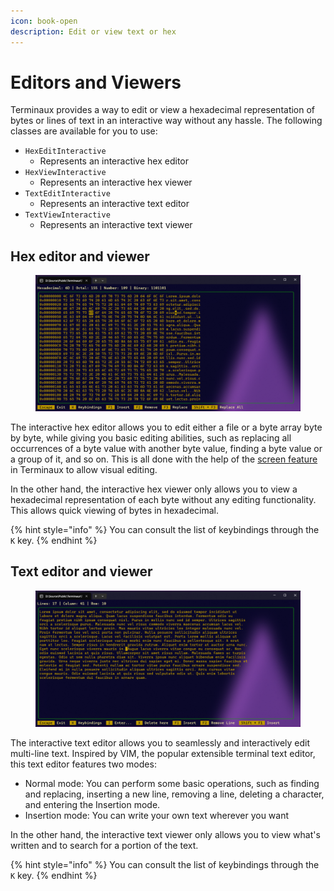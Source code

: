```yaml
---
icon: book-open
description: Edit or view text or hex
---
```


# Editors and Viewers

Terminaux provides a way to edit or view a hexadecimal representation of bytes or lines of text in an interactive way without any hassle. The following classes are available for you to use:

* `HexEditInteractive`
  * Represents an interactive hex editor
* `HexViewInteractive`
  * Represents an interactive hex viewer
* `TextEditInteractive`
  * Represents an interactive text editor
* `TextViewInteractive`
  * Represents an interactive text viewer

## Hex editor and viewer

<figure><img src="../../../.gitbook/assets/image (12) (1) (1) (1) (1).png" alt=""><figcaption></figcaption></figure>

The interactive hex editor allows you to edit either a file or a byte array byte by byte, while giving you basic editing abilities, such as replacing all occurrences of a byte value with another byte value, finding a byte value or a group of it, and so on. This is all done with the help of the [screen feature](../../console-tools/textual-ui/console-screen.md) in Terminaux to allow visual editing.

In the other hand, the interactive hex viewer only allows you to view a hexadecimal representation of each byte without any editing functionality. This allows quick viewing of bytes in hexadecimal.

{% hint style="info" %}
You can consult the list of keybindings through the `K` key.
{% endhint %}

## Text editor and viewer

<figure><img src="../../../.gitbook/assets/image (1) (1) (1) (1) (1) (1) (1) (1) (1) (1) (1) (1).png" alt=""><figcaption></figcaption></figure>

The interactive text editor allows you to seamlessly and interactively edit multi-line text. Inspired by VIM, the popular extensible terminal text editor, this text editor features two modes:

* Normal mode: You can perform some basic operations, such as finding and replacing, inserting a new line, removing a line, deleting a character, and entering the Insertion mode.
* Insertion mode: You can write your own text wherever you want

In the other hand, the interactive text viewer only allows you to view what's written and to search for a portion of the text.

{% hint style="info" %}
You can consult the list of keybindings through the `K` key.
{% endhint %}
